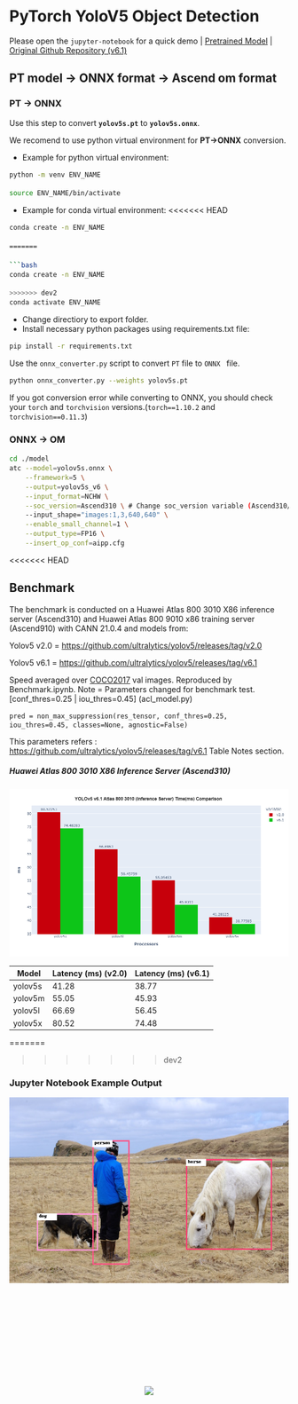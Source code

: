 # PyTorch YoloV5 Object Detection
Please open the `jupyter-notebook` for a quick demo | [Pretrained Model](https://github.com/ultralytics/yolov5/releases/tag/v6.1) | [Original Github Repository (v6.1)](https://github.com/ultralytics/yolov5/tree/v6.1)

## PT model -> ONNX format -> Ascend om format
### PT -> ONNX
Use this step to convert  **`yolov5s.pt`**  to  **`yolov5s.onnx`**. 

We recomend to use python virtual environment for **PT->ONNX** conversion.

- Example for python virtual environment: 
```bash
python -m venv ENV_NAME

source ENV_NAME/bin/activate
```

- Example for conda virtual environment:
<<<<<<< HEAD

```bash
conda create -n ENV_NAME

=======

```bash
conda create -n ENV_NAME

>>>>>>> dev2
conda activate ENV_NAME
```
- Change directiory to export folder.
- Install necessary python packages using requirements.txt file:
  
```bash
pip install -r requirements.txt
```
Use the `onnx_converter.py` script to convert `PT` file to `ONNX ` file.

```bash
python onnx_converter.py --weights yolov5s.pt
```

If you got conversion error while converting to ONNX, you should check your `torch` and `torchvision` versions.(`torch==1.10.2` and `torchvision==0.11.3`)

### ONNX -> OM

```bash
cd ./model
atc --model=yolov5s.onnx \
    --framework=5 \
    --output=yolov5s_v6 \
    --input_format=NCHW \
    --soc_version=Ascend310 \ # Change soc_version variable (Ascend310/Ascend910) for different chip architectures
    --input_shape="images:1,3,640,640" \
    --enable_small_channel=1 \
    --output_type=FP16 \
    --insert_op_conf=aipp.cfg
```

<<<<<<< HEAD
## Benchmark
The benchmark is conducted on a Huawei Atlas 800 3010 X86 inference server (Ascend310) and Huawei Atlas 800 9010 x86 training server (Ascend910) with CANN 21.0.4 and models from:
 
Yolov5 v2.0 = https://github.com/ultralytics/yolov5/releases/tag/v2.0 

Yolov5 v6.1 = https://github.com/ultralytics/yolov5/releases/tag/v6.1

Speed averaged over [COCO2017](https://cocodataset.org/#download) val images. Reproduced by Benchmark.ipynb.
Note = Parameters changed for benchmark test. [conf_thres=0.25 | iou_thres=0.45] (acl_model.py)

    pred = non_max_suppression(res_tensor, conf_thres=0.25, iou_thres=0.45, classes=None, agnostic=False) 

This parameters refers : https://github.com/ultralytics/yolov5/releases/tag/v6.1 Table Notes section.
</br>

##### Huawei Atlas 800 3010 X86 Inference Server (Ascend310)

<img src="./data/atlas3010_time.png" width=650>

</br>


| Model   | Latency (ms) (v2.0) |Latency (ms) (v6.1) |
|---------|--------------|-------------|
| yolov5s | 41.28        |38.77         |
| yolov5m | 55.05        |45.93         |
| yolov5l | 66.69        |56.45         |
| yolov5x | 80.52        |74.48         |


=======
>>>>>>> dev2
### Jupyter Notebook Example Output

<img src="./data/example.png" width=650>

</br></br></br></br></br></br></br></br></br>


<p align="center">
<img src="https://r.huaweistatic.com/s/ascendstatic/lst/header/header-logo.png" align="center"/>
</p>
